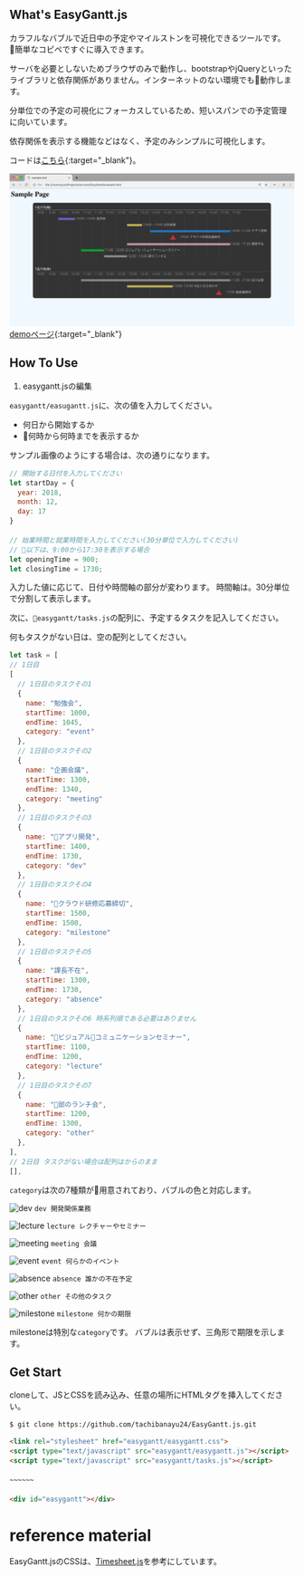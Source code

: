 ## What's EasyGantt.js

カラフルなバブルで近日中の予定やマイルストンを可視化できるツールです。

簡単なコピペですぐに導入できます。

サーバを必要としないためブラウザのみで動作し、bootstrapやjQueryといったライブラリと依存関係がありません。インターネットのない環境でも動作します。

分単位での予定の可視化にフォーカスしているため、短いスパンでの予定管理に向いています。

依存関係を表示する機能などはなく、予定のみシンプルに可視化します。

コードは[こちら](https://github.com/tachibanayu24/EasyGantt.js){:target="_blank"}。

![画面](readme/example.png "gamen")
[demoページ](https://tachibanayu24.github.io/EasyGantt.js/example.html){:target="_blank"}

## How To Use

1. easygantt.jsの編集

`easygantt/easugantt.js`に、次の値を入力してください。

* 何日から開始するか
* 何時から何時までを表示するか

サンプル画像のようにする場合は、次の通りになります。
```javascript
// 開始する日付を入力してください
let startDay = {
  year: 2018,
  month: 12,
  day: 17
}

// 始業時間と就業時間を入力してください(30分単位で入力してください)
// 以下は、9:00から17:30を表示する場合
let openingTime = 900;
let closingTime = 1730;
```

入力した値に応じて、日付や時間軸の部分が変わります。
時間軸は。30分単位で分割して表示します。

次に、`easygantt/tasks.js`の配列に、予定するタスクを記入してください。

何もタスクがない日は、空の配列としてください。

```javascript
let task = [
// 1日目
[
  // 1日目のタスクその1
  {
    name: "勉強会",
    startTime: 1000,
    endTime: 1045,
    category: "event"
  },
  // 1日目のタスクその2
  {
    name: "企画会議",
    startTime: 1300,
    endTime: 1340,
    category: "meeting"
  },
  // 1日目のタスクその3
  {
    name: "アプリ開発",
    startTime: 1400,
    endTime: 1730,
    category: "dev"
  },
  // 1日目のタスクその4
  {
    name: "クラウド研修応募締切",
    startTime: 1500,
    endTime: 1500,
    category: "milestone"
  },
  // 1日目のタスクその5
  {
    name: "課長不在",
    startTime: 1300,
    endTime: 1730,
    category: "absence"
  },
  // 1日目のタスクその6 時系列順である必要はありません
  {
    name: "ビジュアルコミュニケーションセミナー",
    startTime: 1100,
    endTime: 1200,
    category: "lecture"
  },
  // 1日目のタスクその7
  {
    name: "部のランチ会",
    startTime: 1200,
    endTime: 1300,
    category: "other"
  },
],
// 2日目 タスクがない場合は配列はからのまま
[],
```

`category`は次の7種類が用意されており、バブルの色と対応します。

![dev](https://placehold.it/15/2b8fef/000000?text=+) `dev 開発関係業務`

![lecture](https://placehold.it/15/13d604/000000?text=+) `lecture レクチャーやセミナー`

![meeting](https://placehold.it/15/ffe74d/000000?text=+) `meeting 会議`

![event](https://placehold.it/15/8470ff/000000?text=+) `event 何らかのイベント`

![absence](https://placehold.it/15/ffc0cb/000000?text=+) `absence 誰かの不在予定`

![other](https://placehold.it/15/a9a9a9/000000?text=+) `other その他のタスク`

![milestone](https://placehold.it/15/fc3232/000000?text=+) `milestone 何かの期限`

milestoneは特別な`category`です。
バブルは表示せず、三角形で期限を示します。

## Get Start

cloneして、JSとCSSを読み込み、任意の場所にHTMLタグを挿入してください。

```
$ git clone https://github.com/tachibanayu24/EasyGantt.js.git
```

```html
<link rel="stylesheet" href="easygantt/easygantt.css">
<script type="text/javascript" src="easygantt/easygantt.js"></script>
<script type="text/javascript" src="easygantt/tasks.js"></script>

~~~~~~

<div id="easygantt"></div>
```

# reference material

EasyGantt.jsのCSSは、[Timesheet.js](https://sbstjn.com/timesheet.js/)を参考にしています。